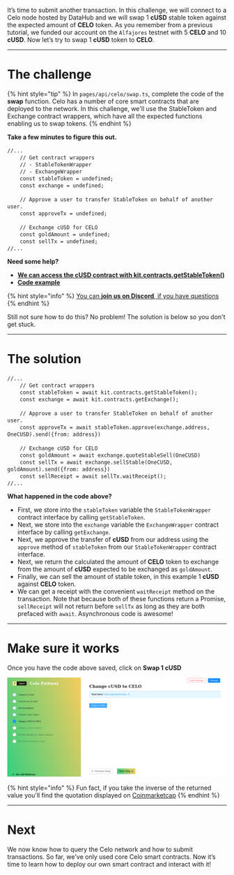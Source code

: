 It’s time to submit another transaction. In this challenge, we will connect to a Celo node hosted by DataHub and we will swap 1 **cUSD** stable token against the expected amount of **CELO** token. As you remember from a previous tutorial, we funded our account on the `Alfajores` testnet with 5 **CELO** and 10 **cUSD**. Now let’s try to swap 1 **cUSD** token to **CELO**.

----------------------------------

# The challenge

{% hint style="tip" %}
In `pages/api/celo/swap.ts`, complete the code of the **swap** function. Celo has a number of core smart contracts that are deployed to the network. In this challenge, we'll use the StableToken and Exchange contract wrappers, which have all the expected functions enabling us to swap tokens. 
{% endhint %}

**Take a few minutes to figure this out.**

```tsx
//...
    // Get contract wrappers
    // - StableTokenWrapper
    // - ExchangeWrapper
    const stableToken = undefined;
    const exchange = undefined;

    // Approve a user to transfer StableToken on behalf of another user.
    const approveTx = undefined;

    // Exchange cUSD for CELO
    const goldAmount = undefined;
    const sellTx = undefined;
//...
```

**Need some help?**
* [**We can access the cUSD contract with kit.contracts.getStableToken()**](https://docs.celo.org/developer-guide/contractkit/contracts-wrappers-registry#interacting-with-celo-and-cusd)
* [**Code example**](https://docs.celo.org/developer-guide/contractkit/usage#buying-all-the-celo-i-can-with-the-cusd-in-my-account)

{% hint style="info" %}
[You can **join us on Discord**, if you have questions](https://discord.gg/fszyM7K)
{% endhint %}

Still not sure how to do this? No problem! The solution is below so you don't get stuck.

----------------------------------

# The solution

```tsx
//...
    // Get contract wrappers
    const stableToken = await kit.contracts.getStableToken();
    const exchange = await kit.contracts.getExchange();

    // Approve a user to transfer StableToken on behalf of another user.
    const approveTx = await stableToken.approve(exchange.address, OneCUSD).send({from: address})

    // Exchange cUSD for CELO
    const goldAmount = await exchange.quoteStableSell(OneCUSD)
    const sellTx = await exchange.sellStable(OneCUSD, goldAmount).send({from: address})
    const sellReceipt = await sellTx.waitReceipt();
//...
```

**What happened in the code above?**
* First, we store into the `stableToken` variable the `StableTokenWrapper` contract interface by calling `getStableToken`. 
* Next, we store into the `exchange` variable the `ExchangeWrapper` contract interface by calling `getExchange`.
* Next, we approve the transfer of **cUSD** from our address using the `approve` method of `stableToken` from our `StableTokenWrapper` contract interface.
* Next, we return the calculated the amount of **CELO** token to exchange from the amount of **cUSD** expected to be exchanged as `goldAmount`.
* Finally, we can sell the amount of stable token, in this example 1 **cUSD** against **CELO** token. 
* We can get a receipt with the convenient `waitReceipt` method on the transaction. Note that because both of these functions return a Promise, `sellReceipt` will not return before `sellTx` as long as they are both prefaced with `await`. Asynchronous code is awesome!
----------------------------------

# Make sure it works

Once you have the code above saved, click on **Swap 1 cUSD**

![](../../../.gitbook/assets/pathways/celo/celo-swap.gif)


{% hint style="info" %}
Fun fact, if you take the inverse of the returned value you'll find the quotation displayed on [Coinmarketcap](https://coinmarketcap.com/currencies/celo/)
{% endhint %}


----------------------------------

# Next

We now know how to query the Celo network and how to submit transactions. So far, we've only used core Celo smart contracts. Now it’s time to learn how to deploy our own smart contract and interact with it!
